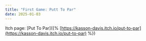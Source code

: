 ```yaml
---
title: "First Game: Putt To Par" 
date: 2025-01-03
---
```

Itch page: [Put To Par]({% [https://kasson-davis.itch.io/put-to-par](https://kasson-davis.itch.io/put-to-par) %})
